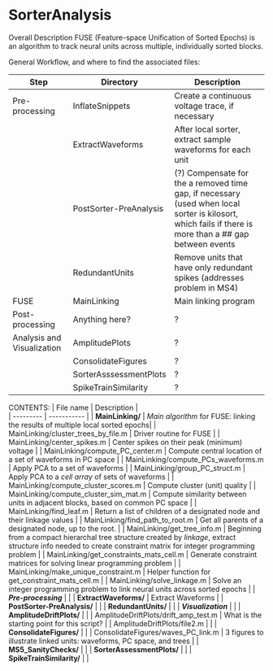 # SorterAnalysis

Overall Description
FUSE (Feature-space Unification of Sorted Epochs) is an algorithm to
track neural units across multiple, individually sorted blocks. 

General Workflow, and where to find the associated files:

| Step | Directory | Description |
----- | ---------| --------| 
| Pre-processing | InflateSnippets |  Create a continuous voltage trace, if necessary |
|  | ExtractWaveforms |  After local sorter, extract sample waveforms for each unit |
| | PostSorter-PreAnalysis |  (?) Compensate for the a removed time gap, if necessary (used when local sorter is kilosort, which fails if there is more than a ## gap between events |
| | RedundantUnits |  Remove units that have only redundant spikes (addresses problem in MS4) |
| FUSE | MainLinking | Main linking program |
| Post-processing | Anything here? | ? |
| Analysis and Visualization |  AmplitudePlots | ? |
|   | ConsolidateFigures | ? |
|   | SorterAsssessmentPlots | ? |
|   | SpikeTrainSimilarity | ? |



CONTENTS: 
| File name | Description |  
| --------- | ----------- |
| **MainLinking/** | *Main algorithm* for FUSE: linking the results of multiple local sorted epochs|
| MainLinking/cluster_trees_by_file.m | Driver routine for FUSE |
| MainLinking/center_spikes.m | Center spikes on their peak (minimum) voltage |
| MainLinking/compute_PC_center.m |  Compute central location of a set of waveforms in PC space |
| MainLinking/compute_PCs_waveforms.m | Apply PCA to a set of waveforms | 
| MainLinking/group_PC_struct.m |  Apply PCA to a *cell array* of sets of waveforms | 
| MainLinking/compute_cluster_scores.m | Compute cluster (unit) quality |
| MainLinking/compute_cluster_sim_mat.m | Compute similarity between units in adjacent blocks, based on common PC space |
| MainLinking/find_leaf.m | Return a list of children of a designated node and their linkage values |
| MainLinking/find_path_to_root.m | Get all parents of a designated node, up to the root. |
| MainLinking/get_tree_info.m |  Beginning from a compact hierarchal tree structure created by *linkage*, extract structure info needed to create constraint matrix for integer programming problem |
| MainLinking/get_constraints_mats_cell.m | Generate constraint matrices for solving linear programming problem |
| MainLinking/make_unique_constraint.m | Helper function for get_constraint_mats_cell.m |
| MainLinking/solve_linkage.m | Solve an integer programming problem to link neural units across sorted epochs | 
| ***Pre-processing*** |   | 
| **ExtractWaveforms/** |  Extract Waveforms |
| **PostSorter-PreAnalysis/** |  |
| **RedundantUnits/** |  |
| ***Visualization*** | |
| **AmplitudeDriftPlots/** |  |
| AmplitudeDriftPlots/drift_amp_test.m |  What is the starting point for this script? |
| AmplitudeDriftPlots/file2.m  |  |
| **ConsolidateFigures/** |   |
| ConsolidateFigures/waves_PC_link.m | 3 figures to illustrate linked units: waveforms, PC space, and trees |
| **MS5_SanityChecks/** |  |
| **SorterAssessmentPlots/** |  |
| **SpikeTrainSimilarity/** |  |
